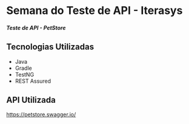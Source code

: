 # Semana do Teste de API - Iterasys
##### Teste de API - PetStore

## Tecnologias Utilizadas

- Java<br>
- Gradle<br>
- TestNG<br>
- REST Assured<br>

## API Utilizada

https://petstore.swagger.io/
